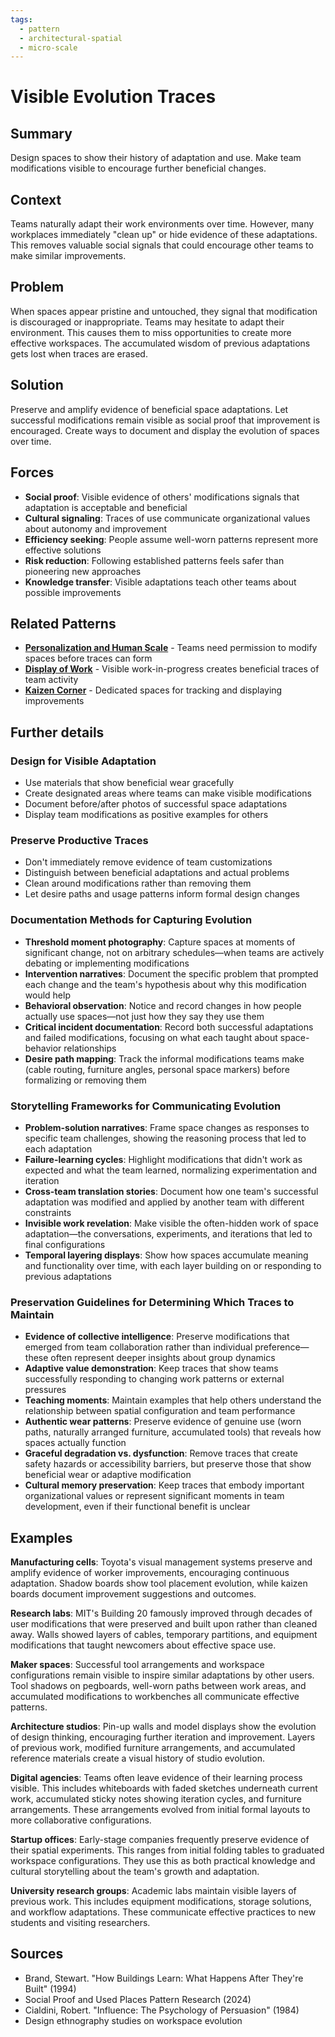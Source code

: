 ```yaml
---
tags:
  - pattern
  - architectural-spatial
  - micro-scale
---
```

# Visible Evolution Traces

## Summary
Design spaces to show their history of adaptation and use. Make team modifications visible to encourage further beneficial changes.

## Context

Teams naturally adapt their work environments over time. However, many workplaces immediately "clean up" or hide evidence of these adaptations. This removes valuable social signals that could encourage other teams to make similar improvements.

## Problem

When spaces appear pristine and untouched, they signal that modification is discouraged or inappropriate. Teams may hesitate to adapt their environment. This causes them to miss opportunities to create more effective workspaces. The accumulated wisdom of previous adaptations gets lost when traces are erased.

## Solution

Preserve and amplify evidence of beneficial space adaptations. Let successful modifications remain visible as social proof that improvement is encouraged. Create ways to document and display the evolution of spaces over time.

## Forces

- **Social proof**: Visible evidence of others' modifications signals that adaptation is acceptable and beneficial
- **Cultural signaling**: Traces of use communicate organizational values about autonomy and improvement
- **Efficiency seeking**: People assume well-worn patterns represent more effective solutions
- **Risk reduction**: Following established patterns feels safer than pioneering new approaches
- **Knowledge transfer**: Visible adaptations teach other teams about possible improvements

## Related Patterns
- **[Personalization and Human Scale](personalization-human-scale.md)** - Teams need permission to modify spaces before traces can form
- **[Display of Work](../cross-disciplinary/display-of-work.md)** - Visible work-in-progress creates beneficial traces of team activity
- **[Kaizen Corner](../cross-disciplinary/kaizen-corner.md)** - Dedicated spaces for tracking and displaying improvements

## Further details

### Design for Visible Adaptation
- Use materials that show beneficial wear gracefully
- Create designated areas where teams can make visible modifications
- Document before/after photos of successful space adaptations
- Display team modifications as positive examples for others

### Preserve Productive Traces
- Don't immediately remove evidence of team customizations
- Distinguish between beneficial adaptations and actual problems
- Clean around modifications rather than removing them
- Let desire paths and usage patterns inform formal design changes

### Documentation Methods for Capturing Evolution
- **Threshold moment photography**: Capture spaces at moments of significant change, not on arbitrary schedules—when teams are actively debating or implementing modifications
- **Intervention narratives**: Document the specific problem that prompted each change and the team's hypothesis about why this modification would help
- **Behavioral observation**: Notice and record changes in how people actually use spaces—not just how they say they use them
- **Critical incident documentation**: Record both successful adaptations and failed modifications, focusing on what each taught about space-behavior relationships
- **Desire path mapping**: Track the informal modifications teams make (cable routing, furniture angles, personal space markers) before formalizing or removing them

### Storytelling Frameworks for Communicating Evolution
- **Problem-solution narratives**: Frame space changes as responses to specific team challenges, showing the reasoning process that led to each adaptation
- **Failure-learning cycles**: Highlight modifications that didn't work as expected and what the team learned, normalizing experimentation and iteration
- **Cross-team translation stories**: Document how one team's successful adaptation was modified and applied by another team with different constraints
- **Invisible work revelation**: Make visible the often-hidden work of space adaptation—the conversations, experiments, and iterations that led to final configurations
- **Temporal layering displays**: Show how spaces accumulate meaning and functionality over time, with each layer building on or responding to previous adaptations

### Preservation Guidelines for Determining Which Traces to Maintain
- **Evidence of collective intelligence**: Preserve modifications that emerged from team collaboration rather than individual preference—these often represent deeper insights about group dynamics
- **Adaptive value demonstration**: Keep traces that show teams successfully responding to changing work patterns or external pressures
- **Teaching moments**: Maintain examples that help others understand the relationship between spatial configuration and team performance
- **Authentic wear patterns**: Preserve evidence of genuine use (worn paths, naturally arranged furniture, accumulated tools) that reveals how spaces actually function
- **Graceful degradation vs. dysfunction**: Remove traces that create safety hazards or accessibility barriers, but preserve those that show beneficial wear or adaptive modification
- **Cultural memory preservation**: Keep traces that embody important organizational values or represent significant moments in team development, even if their functional benefit is unclear

## Examples

**Manufacturing cells**: Toyota's visual management systems preserve and amplify evidence of worker improvements, encouraging continuous adaptation. Shadow boards show tool placement evolution, while kaizen boards document improvement suggestions and outcomes.

**Research labs**: MIT's Building 20 famously improved through decades of user modifications that were preserved and built upon rather than cleaned away. Walls showed layers of cables, temporary partitions, and equipment modifications that taught newcomers about effective space use.

**Maker spaces**: Successful tool arrangements and workspace configurations remain visible to inspire similar adaptations by other users. Tool shadows on pegboards, well-worn paths between work areas, and accumulated modifications to workbenches all communicate effective patterns.

**Architecture studios**: Pin-up walls and model displays show the evolution of design thinking, encouraging further iteration and improvement. Layers of previous work, modified furniture arrangements, and accumulated reference materials create a visual history of studio evolution.

**Digital agencies**: Teams often leave evidence of their learning process visible. This includes whiteboards with faded sketches underneath current work, accumulated sticky notes showing iteration cycles, and furniture arrangements. These arrangements evolved from initial formal layouts to more collaborative configurations.

**Startup offices**: Early-stage companies frequently preserve evidence of their spatial experiments. This ranges from initial folding tables to graduated workspace configurations. They use this as both practical knowledge and cultural storytelling about the team's growth and adaptation.

**University research groups**: Academic labs maintain visible layers of previous work. This includes equipment modifications, storage solutions, and workflow adaptations. These communicate effective practices to new students and visiting researchers.

## Sources

- Brand, Stewart. "How Buildings Learn: What Happens After They're Built" (1994)
- Social Proof and Used Places Pattern Research (2024)
- Cialdini, Robert. "Influence: The Psychology of Persuasion" (1984)
- Design ethnography studies on workspace evolution